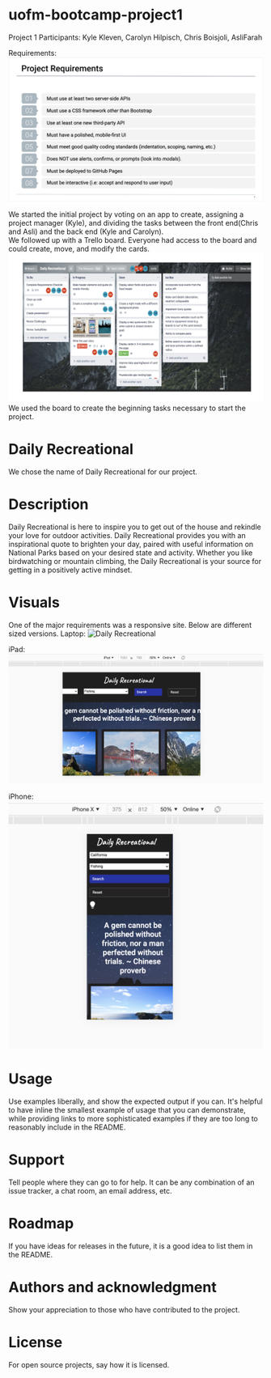# uofm-bootcamp-project1
Project 1
Participants: Kyle Kleven, Carolyn Hilpisch, Chris Boisjoli, AsliFarah

Requirements: 
![Project Requirements](assets/Required.png)

We started the initial project by voting on an app to create, assigning a project manager (Kyle), and dividing the tasks between the front end(Chris and Asli) and the back end (Kyle and Carolyn).  
We followed up with a Trello board.   Everyone had access to the board and could create, move, and modify the cards.
![Trello Board](assets/Trello.png)
We used the board to create the beginning tasks necessary to start the project.  

# Daily Recreational
We chose the name of Daily Recreational for our project.   

# Description
Daily Recreational is here to inspire you to get out of the house and rekindle your love for outdoor activities. Daily Recreational provides you with an inspirational quote to brighten your day, paired with useful information on National Parks based on your desired state and activity. Whether you like birdwatching or mountain climbing, the Daily Recreational is your source for getting in a positively active mindset.


# Visuals
One of the major requirements was a responsive site.   Below are different sized versions.
Laptop:
![Daily Recreational](assets/Laptop.png)

iPad:
![iPad photo](assets/Ipad.png)

iPhone:
![iPhone photo](assets/iPhone.png)



# Usage
Use examples liberally, and show the expected output if you can. It's helpful to have inline the smallest example of usage that you can demonstrate, while providing links to more sophisticated examples if they are too long to reasonably include in the README.

# Support
Tell people where they can go to for help. It can be any combination of an issue tracker, a chat room, an email address, etc.

# Roadmap
If you have ideas for releases in the future, it is a good idea to list them in the README.

# Authors and acknowledgment
Show your appreciation to those who have contributed to the project.

# License
For open source projects, say how it is licensed.